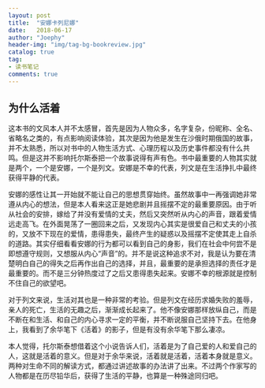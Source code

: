 ```yaml
---
layout: post
title:  "安娜卡列尼娜"
date:   2018-06-17
author: "Joephy"
header-img: "img/tag-bg-bookreview.jpg"
catalog: true
tag:
- 读书笔记 
comments: true
---
```

为什么活着
-----------

这本书的文风本人并不太感冒，首先是因为人物众多，名字复杂，份昵称、全名、省略名之类的，有点影响阅读体验，其次是因为他是发生在沙俄时期俄国的故事，并不太熟悉，所以对书中的人物生活方式、心理历程以及历史事件都没有什么共鸣。但是这并不影响托尔斯泰把一个故事说得有声有色。书中最重要的人物其实就是两个，一个是安娜，一个是列文。安娜是不幸的代表，列文是在生活挣扎中最终获得平静的代表。

安娜的感性让其一开始就不能让自己的思想贯穿始终。虽然故事中一再强调她非常遵从内心的想法，但是本人看来这正是她悲剧并且摇摆不定的最重要原因。由于听从社会的安排，嫁给了并没有爱情的丈夫，然后又突然听从内心的声音，跟着爱情远走高飞。在外面晃荡了一圈回来之后，又发现内心其实是很爱自己和丈夫的小孩的，又放不下现在的爱情，患得患失，最终产生的疑惑以及摇摆不定使其走上自杀的道路。其实仔细看看安娜的行为都可以看到自己的身影，我们在社会中何尝不是即想遵守规则，又想服从内心“声音”的。并不是说这种追求不对，我是认为要在清楚明白自己的得失之后再作出自己的选择，并且，最重要的是承担选择的责任才是最重要的。而不是三分钟热度过了之后又患得患失起来。安娜不幸的根源就是控制不住自己的欲望吧。

对于列文来说，生活对其也是一种非常的考验。但是列文在经历求婚失败的羞辱，亲人的死亡，生活的无趣之后，渐渐成长起来了。他不像安娜那样放纵自己，而是不断在和生活、和自己的内心寻求一定的平衡，并不断说服自己坚持下去。在他身上，我看到了余华笔下《活着》的影子，但是有没有余华笔下那么凄凉。

本人觉得，托尔斯泰想借着这个小说告诉人们，活着是为了自己爱的人和爱自己的人，这就是活着的意义。但是对于余华来说，活着就是活着，活着本身就是意义。两种对生命不同的解读方式，都通过讲述故事的办法讲了出来。不过两个作家写的人物都是在历尽铅华后，获得了生活的平静，也算是一种殊途同归吧。



